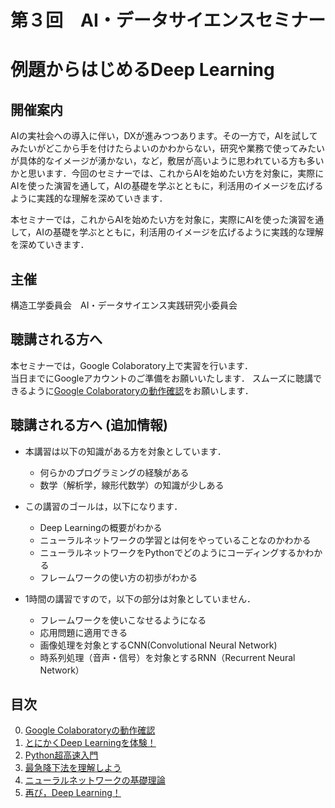 # 第３回　AI・データサイエンスセミナー
# 例題からはじめるDeep Learning

## 開催案内
AIの実社会への導入に伴い，DXが進みつつあります。その一方で，AIを試してみたいがどこから手を付けたらよいのかわからない，研究や業務で使ってみたいが具体的なイメージが湧かない，など，敷居が高いように思われている方も多いかと思います．今回のセミナーでは、これからAIを始めたい方を対象に，実際にAIを使った演習を通して，AIの基礎を学ぶとともに，利活用のイメージを広げるように実践的な理解を深めていきます．

本セミナーでは，これからAIを始めたい方を対象に，実際にAIを使った演習を通して，AIの基礎を学ぶとともに，利活用のイメージを広げるように実践的な理解を深めていきます．

## 主催
構造工学委員会　AI・データサイエンス実践研究小委員会

## 聴講される方へ
本セミナーでは，Google Colaboratory上で実習を行います．  
当日までにGoogleアカウントのご準備をお願いいたします．
スムーズに聴講できるように[Google Colaboratoryの動作確認](https://github.com/crotsu/Deep_Learning_Starting_with_Examples/blob/main/chap0_colab/chap0_document.ipynb)をお願いします．

## 聴講される方へ (追加情報)
- 本講習は以下の知識がある方を対象としています．
    - 何らかのプログラミングの経験がある
    - 数学（解析学，線形代数学）の知識が少しある
    
- この講習のゴールは，以下になります．
    - Deep Learningの概要がわかる
    - ニューラルネットワークの学習とは何をやっていることなのかわかる
    - ニューラルネットワークをPythonでどのようにコーディングするかわかる
    - フレームワークの使い方の初歩がわかる

- 1時間の講習ですので，以下の部分は対象としていません．
    - フレームワークを使いこなせるようになる
    - 応用問題に適用できる
    - 画像処理を対象とするCNN(Convolutional Neural Network)
    - 時系列処理（音声・信号）を対象とするRNN（Recurrent Neural Network）

## 目次
0. [Google Colaboratoryの動作確認](https://github.com/crotsu/Deep_Learning_Starting_with_Examples/blob/main/chap0_colab/chap0_document.ipynb)
1. [とにかくDeep Learningを体験！](https://github.com/crotsu/Deep_Learning_Starting_with_Examples/blob/main/chap1_deeplearning/chap1_document.ipynb)
2. [Python超高速入門](https://github.com/crotsu/Deep_Learning_Starting_with_Examples/blob/main/chap2_python/chap2_1_python.ipynb)
3.  [最急降下法を理解しよう](https://github.com/crotsu/Deep_Learning_Starting_with_Examples/blob/main/chap3_gdm/chap3_gdm.ipynb)
4. [ニューラルネットワークの基礎理論](https://github.com/crotsu/Deep_Learning_Starting_with_Examples/blob/main/chap4_NeuralNetwork/NeuralNetwork_document.ipynb)
5. [再び，Deep Learning！](https://github.com/crotsu/Deep_Learning_Starting_with_Examples/blob/main/chap5_deeplearning/chap5_document.ipynb)